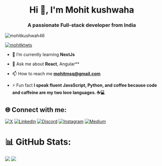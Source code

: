 <h1 align="center">Hi 👋, I'm Mohit kushwaha</h1>
<h3 align="center">A passionate Full-stack developer from India</h3>

<p align="left"> <img src="https://komarev.com/ghpvc/?username=mohitkushwah46&label=Profile%20views&color=0e75b6&style=flat" alt="mohitkushwah46" /> </p>

<p align="left"> <a href="https://twitter.com/mohitktwts" target="blank"><img src="https://img.shields.io/twitter/follow/mohitktwts?logo=twitter&style=for-the-badge" alt="mohitktwts" /></a> </p>

- 🌱 I’m currently learning **NextJs**

- 💬 Ask me about **React**, Angular**

- 📫 How to reach me **mohitmsq@gmail.com**

- ⚡ Fun fact **I speak fluent JavaScript, Python, and coffee because code and caffeine are my two love languages. ☕💻**

## 🌐 Connect with me:
[![X](https://img.shields.io/badge/X-black.svg?logo=X&logoColor=white)](https://x.com/mohitktwts)
[![LinkedIn](https://img.shields.io/badge/LinkedIn-%230077B5.svg?logo=linkedin&logoColor=white)](https://linkedin.com/in/mohit-kushwaha-kush46/)
[![Discord](https://img.shields.io/badge/Discord-%237289DA.svg?logo=discord&logoColor=white)](https://discord.gg/supermohit)
[![Instagram](https://img.shields.io/badge/Instagram-%23E4405F.svg?logo=Instagram&logoColor=white)](https://instagram.com/supermohit)
[![Medium](https://img.shields.io/badge/Medium-12100E?logo=medium&logoColor=white)](https://medium.com/@@mohitmsq) 


# 📊 GitHub Stats:

![](https://github-readme-stats.vercel.app/api/top-langs/?username=mohitkushwah46&theme=dark&hide_border=false&include_all_commits=true&count_private=true&layout=compact)
![](https://github-readme-stats.vercel.app/api?username=mohitkushwah46&theme=dark&hide_border=false&include_all_commits=true&count_private=true)<br/>


